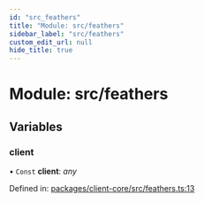 ```yaml
---
id: "src_feathers"
title: "Module: src/feathers"
sidebar_label: "src/feathers"
custom_edit_url: null
hide_title: true
---
```


# Module: src/feathers

## Variables

### client

• `Const` **client**: *any*

Defined in: [packages/client-core/src/feathers.ts:13](https://github.com/xr3ngine/xr3ngine/blob/65dfcf39a/packages/client-core/src/feathers.ts#L13)
